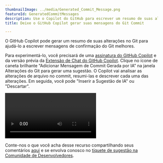 ```yaml
---
thumbnailImage: ../media/Generated_Commit_Message.png
featureId: GeneratedCommitMessages
description: Use o Copilot do GitHub para escrever um resumo de suas alterações no Git para você se comprometer com seu repositório.
title: Deixe o GitHub Copilot gerar suas mensagens do Git Commit

---
```


O GitHub Copilot pode gerar um resumo de suas alterações no Git para ajudá-lo a escrever mensagens de confirmação do Git melhores.

Para experimentá-lo, você precisará de uma [assinatura do GitHub Copilot](https://github.com/features/copilot?utm_source=vscom&utm_medium=hero&utm_campaign=cta-get#pricing) e da versão prévia da [Extensão de Chat do GitHub Copilot](https://marketplace.visualstudio.com/items?itemName=VisualStudioExptTeam.VSGitHubCopilot). Clique no ícone de caneta brilhante “Adicionar Mensagem de Commit Gerada por IA” na janela Alterações do Git para gerar uma sugestão. O Copilot vai analisar as alterações de arquivo no commit, resumi-las e descrever cada uma das alterações. Em seguida, você pode "Inserir a Sugestão de IA" ou "Descartar".

![Mensagens de commit geradas](../media/AI_Generated_Commit.mp4 "Mensagens de commit geradas")

Conte-nos o que você acha desse recurso compartilhando seus comentários [aqui](https://aka.ms/AICommitMessages) e se envolva conosco no [tíquete de sugestão na Comunidade de Desenvolvedores](https://developercommunity.visualstudio.com/t/Share-your-feedback-and-suggestions-for-/10521111).

